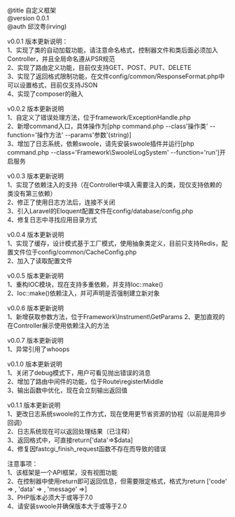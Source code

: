 @title 自定义框架  
@version 0.0.1  
@auth 邱汶粤(irving)  

v0.0.1 版本更新说明：  
1、实现了类的自动加载功能，请注意命名格式，控制器文件和类后面必须加入Controller，并且全局命名遵从PSR规范  
2、实现了路由定义功能，目前仅支持GET、POST、PUT、DELETE  
3、实现了返回格式限制功能，在文件config/common/ResponseFormat.php中可以设置格式，目前仅支持JSON  
4、实现了composer的融入  

v0.0.2 版本更新说明  
1、自定义了错误处理方法，位于framework/ExceptionHandle.php  
2、新增command入口，具体操作为[php command.php --class'操作类' --function='操作方法' --params'参数'(string)]  
3、增加了日志系统，依赖swoole，请先安装swoole插件并运行[php command.php --class='Framework\Swoole\LogSystem' --function='run']开启服务    

v0.0.3 版本更新说明  
1、实现了依赖注入的支持（在Controller中填入需要注入的类，现仅支持依赖的类没有第三依赖）  
2、修正了使用日志方法后，连接不关闭  
3、引入Laravel的Eloquent配置文件在config/database/config.php  
4、修复日志中寻找应用目录方式  

v0.0.4 版本更新说明  
1、实现了缓存，设计模式基于工厂模式，使用抽象类定义，目前只支持Redis，配置文件位于config/common/CacheConfig.php  
2、加入了读取配置文件  

v0.0.5 版本更新说明  
1、重构IOC模块，现在支持多重依赖，并支持Ioc::make()  
2、Ioc::make()依赖注入，并可声明是否强制建立新对象  

v0.0.6 版本更新说明  
1、新增获取参数方法，位于Framework\Instrument\GetParams
2、更加直观的在Controller展示使用依赖注入的方法

v0.0.7 版本更新说明  
1、异常引用了whoops  

v0.1.0 版本更新说明  
1、关闭了debug模式下，用户可看见抛出错误的消息  
2、增加了路由中间件的功能，位于Route\registerMiddle  
3、输出函数中优化，现在会立刻输出返回值  

v0.1.1 版本更新说明  
1、更改日志系统swoole的工作方式，现在使用更节省资源的协程（以前是用异步回调）  
2、日志系统现在可以返回处理结果（已注释）  
3、返回格式中，可直接return['data'=>$data]  
4、修复因fastcgi_finish_request函数不存在而导致的错误  

注意事项：  
1、该框架是一个API框架，没有视图功能  
2、在控制器中使用return即可返回信息，但需要限定格式，格式为return ['code' => , 'data' => , 'message' =>]  
3、PHP版本必须大于或等于7.0  
4、请安装swoole并确保版本大于或等于2.0  
